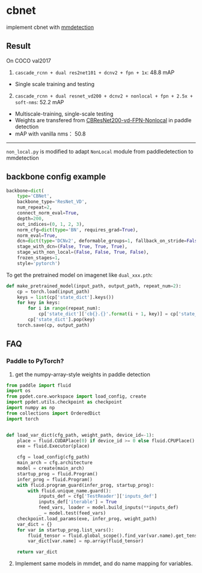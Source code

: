 # cbnet
implement cbnet with [mmdetection](https://github.com/open-mmlab/mmdetection)

## Result

On COCO val2017

1. `cascade_rcnn + dual res2net101 + dcnv2 + fpn + 1x`: 48.8 mAP
* Single scale training and testing

2. `cascade_rcnn + dual resnet_vd200 + dcnv2 + nonlocal + fpn + 2.5x + soft-nms`: 52.2 mAP
* Multiscale-training, single-scale testing
* Weights are transfered from [CBResNet200-vd-FPN-Nonlocal](https://github.com/PaddlePaddle/PaddleDetection/blob/release/0.2/docs/MODEL_ZOO_cn.md) in paddle detection
* mAP with vanilla nms： 50.8

---
`non_local.py` is modified to adapt `NonLocal` module from paddledetection to mmdetection

## backbone config example
``` python
backbone=dict(
    type='CBNet',
    backbone_type='ResNet_VD',
    num_repeat=2,
    connect_norm_eval=True,
    depth=200,
    out_indices=(0, 1, 2, 3),
    norm_cfg=dict(type='BN', requires_grad=True),
    norm_eval=True,
    dcn=dict(type='DCNv2', deformable_groups=1, fallback_on_stride=False),
    stage_with_dcn=(False, True, True, True),
    stage_with_non_local=(False, False, True, False),
    frozen_stages=1,
    style='pytorch')
```
To get the pretrained model on imagenet like `dual_xxx.pth`:
``` python
def make_pretrained_model(input_path, output_path, repeat_num=2):
    cp = torch.load(input_path)
    keys = list(cp['state_dict'].keys())
    for key in keys:
        for i in range(repeat_num):
            cp['state_dict']['cb{}.{}'.format(i + 1, key)] = cp['state_dict'][key]
        cp['state_dict'].pop(key)
    torch.save(cp, output_path)
```

## FAQ
### Paddle to PyTorch?
1. get the numpy-array-style weights in paddle detection
```python
from paddle import fluid
import os
from ppdet.core.workspace import load_config, create
import ppdet.utils.checkpoint as checkpoint
import numpy as np
from collections import OrderedDict
import torch


def load_var_dict(cfg_path, weight_path, device_id=-1):
    place = fluid.CUDAPlace(0) if device_id >= 0 else fluid.CPUPlace()
    exe = fluid.Executor(place)

    cfg = load_config(cfg_path)
    main_arch = cfg.architecture
    model = create(main_arch)
    startup_prog = fluid.Program()
    infer_prog = fluid.Program()
    with fluid.program_guard(infer_prog, startup_prog):
        with fluid.unique_name.guard():
            inputs_def = cfg['TestReader']['inputs_def']
            inputs_def['iterable'] = True
            feed_vars, loader = model.build_inputs(**inputs_def)
            _ = model.test(feed_vars)
    checkpoint.load_params(exe, infer_prog, weight_path)
    var_dict = {}
    for var in startup_prog.list_vars():
        fluid_tensor = fluid.global_scope().find_var(var.name).get_tensor()
        var_dict[var.name] = np.array(fluid_tensor)

    return var_dict
```
2. Implement same models in mmdet, and do name mapping for variables.
